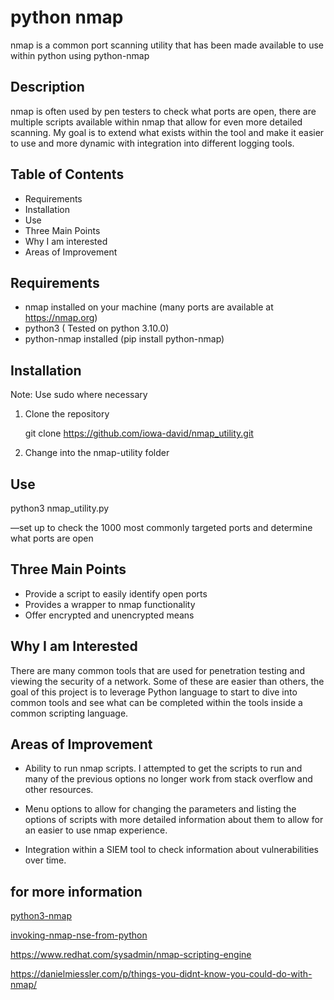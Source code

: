 # python nmap

nmap is a common port scanning utility that has been made available to use within python using python-nmap

## Description

nmap is often used by pen testers to check what ports are open, there are multiple scripts available within nmap that allow for even more detailed scanning. My goal is to extend what exists within the tool and make it easier to use and more dynamic with integration into different logging tools.


## Table of Contents

  - Requirements
  - Installation
  - Use
  - Three Main Points
  - Why I am interested
  - Areas of Improvement

## Requirements
  - nmap installed on your machine (many ports are available at https://nmap.org)
  - python3 ( Tested on python 3.10.0)
  - python-nmap installed (pip install python-nmap)

## Installation

Note: Use sudo where necessary

1. Clone the repository

   git clone https://github.com/iowa-david/nmap_utility.git

2. Change into the nmap-utility folder

          

## Use

  python3 nmap_utility.py

—set up to check the 1000 most commonly targeted ports and determine what ports are open

## Three Main Points
  - Provide a script to easily identify open ports
  - Provides a wrapper to nmap functionality
  - Offer encrypted and unencrypted means

## Why I am Interested

There are many common tools that are used for penetration testing and viewing the security of a network. Some of these are easier than others, the goal of this project is to leverage Python language to start to dive into common tools and see what can be completed within the tools inside a common scripting language.

## Areas of Improvement

- Ability to run nmap scripts. I attempted to get the scripts to run and many of the previous options no longer work from stack overflow and other resources.

- Menu options to allow for changing the parameters and listing the options of scripts with more detailed information about them to allow for an easier to use nmap experience.

- Integration within a SIEM tool to check information about vulnerabilities over time.

## for more information
[python3-nmap](https://pypi.org/project/python3-nmap/)

[invoking-nmap-nse-from-python](https://stackoverflow.com/questions/4273489/invoking-nmap-nse-from-python)

https://www.redhat.com/sysadmin/nmap-scripting-engine

https://danielmiessler.com/p/things-you-didnt-know-you-could-do-with-nmap/

